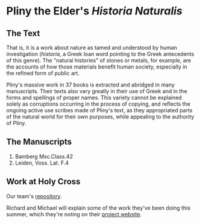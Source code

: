 # Pliny the Elder's *Historia Naturalis* #

## The Text ##
That is, it is a work about nature as tamed and understood by human investigation (*historia*, a Greek loan word pointing to the Greek antecedents of this genre).  The "natural histories" of stones or metals, for example, are the accounts of how those materials benefit human society, especially in the refined form of public art.

Pliny's massive work in 37 books is extracted and abridged in many manuscripts.  Their texts also vary greatly in their use of Greek and in the forms and spellings of proper names.  This variety cannot be explained solely as corruptions occurring in the process of copying, and reflects the ongoing active use scribes made of Pliny's text, as they  appropriated parts of the natural world for their own purposes, while appealing to the authority of Pliny.

## The Manuscripts ##

1. Bamberg Msc.Class.42
2. Leiden, Voss. Lat. F.4

## Work at Holy Cross ##

Our team's [repository](https://github.com/HCMID/plinius).

Richard and Michael will explain some of the work they've been doing this summer, which they're noting on their [project website](https://hcmid.github.io/plinius/).
